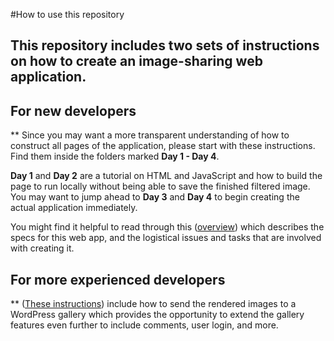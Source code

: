 #How to use this repository

## This repository includes two sets of instructions on how to create an image-sharing web application. 

## For new developers
** Since you may want a more transparent understanding of how to construct all pages of the application, please start with these instructions. Find them inside the folders marked **Day 1 - Day 4**.

**Day 1** and **Day 2** are a tutorial on HTML and JavaScript and how to build the page to run locally without being able to save the finished filtered image. You may want to jump ahead to **Day 3** and **Day 4** to begin creating the actual application immediately.

You might find it helpful to read through this ([overview](docs/Tasks.md)) which describes the specs for this web app, and the logistical issues and tasks that are involved with creating it. 

## For more experienced developers 
** ([These instructions](z-oldResources/README-WordpressEdition.md)) include how to send the rendered images to a WordPress gallery which provides the opportunity to extend the gallery features even further to include comments, user login, and more. 



